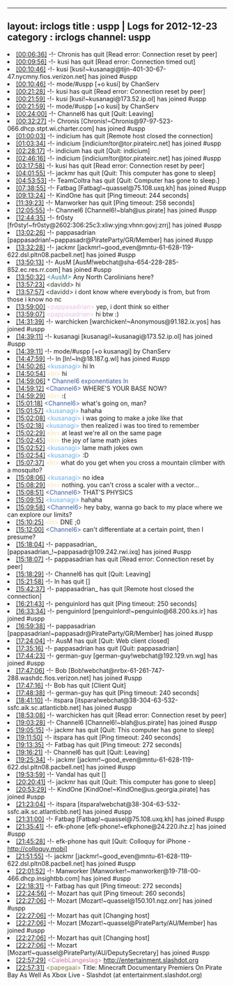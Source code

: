 
---
layout: irclogs
title : uspp | Logs for 2012-12-23
category : irclogs
channel: uspp
---
<li class="logitem"><a href="#00:06:36" name="00:06:36" class="time">[00:06:36]</a> -!- <span class="quit">Chronis</span> has quit [Read error: Connection reset by peer] </li>
<li class="logitem"><a href="#00:09:56" name="00:09:56" class="time">[00:09:56]</a> -!- <span class="quit">kusi</span> has quit [Read error: Connection timed out] </li>
<li class="logitem"><a href="#00:10:46" name="00:10:46" class="time">[00:10:46]</a> -!- <span class="join">kusi</span> [kusi!~kusanagi@tijn-401-30-67-47.nycmny.fios.verizon.net] has joined #uspp </li>
<li class="logitem"><a href="#00:10:46" name="00:10:46" class="time">[00:10:46]</a> -!- mode/<span class="mode">#uspp</span> [+o kusi] by ChanServ </li>
<li class="logitem"><a href="#00:21:28" name="00:21:28" class="time">[00:21:28]</a> -!- <span class="quit">kusi</span> has quit [Read error: Connection reset by peer] </li>
<li class="logitem"><a href="#00:21:59" name="00:21:59" class="time">[00:21:59]</a> -!- <span class="join">kusi</span> [kusi!~kusanagi@173.52.ip.ol] has joined #uspp </li>
<li class="logitem"><a href="#00:21:59" name="00:21:59" class="time">[00:21:59]</a> -!- mode/<span class="mode">#uspp</span> [+o kusi] by ChanServ </li>
<li class="logitem"><a href="#00:24:00" name="00:24:00" class="time">[00:24:00]</a> -!- <span class="quit">Channel6</span> has quit [Quit: Leaving] </li>
<li class="logitem"><a href="#00:32:27" name="00:32:27" class="time">[00:32:27]</a> -!- <span class="join">Chronis</span> [Chronis!~Chronis@97-97-523-066.dhcp.stpt.wi.charter.com] has joined #uspp </li>
<li class="logitem"><a href="#01:00:03" name="01:00:03" class="time">[01:00:03]</a> -!- <span class="quit">indicium</span> has quit [Remote host closed the connection] </li>
<li class="logitem"><a href="#01:03:34" name="01:03:34" class="time">[01:03:34]</a> -!- <span class="join">indicium</span> [indicium!tor@tor.pirateirc.net] has joined #uspp </li>
<li class="logitem"><a href="#02:28:17" name="02:28:17" class="time">[02:28:17]</a> -!- <span class="quit">indicium</span> has quit [Quit: indicium] </li>
<li class="logitem"><a href="#02:46:16" name="02:46:16" class="time">[02:46:16]</a> -!- <span class="join">indicium</span> [indicium!tor@tor.pirateirc.net] has joined #uspp </li>
<li class="logitem"><a href="#03:17:58" name="03:17:58" class="time">[03:17:58]</a> -!- <span class="quit">kusi</span> has quit [Read error: Connection reset by peer] </li>
<li class="logitem"><a href="#04:01:55" name="04:01:55" class="time">[04:01:55]</a> -!- <span class="quit">jackmr</span> has quit [Quit: This computer has gone to sleep] </li>
<li class="logitem"><a href="#04:53:53" name="04:53:53" class="time">[04:53:53]</a> -!- <span class="quit">TeamColtra</span> has quit [Quit: Computer has gone to sleep.] </li>
<li class="logitem"><a href="#07:38:55" name="07:38:55" class="time">[07:38:55]</a> -!- <span class="join">Fatbag</span> [Fatbag!~quassel@75.108.uxq.kh] has joined #uspp </li>
<li class="logitem"><a href="#09:13:24" name="09:13:24" class="time">[09:13:24]</a> -!- <span class="quit">KindOne</span> has quit [Ping timeout: 244 seconds] </li>
<li class="logitem"><a href="#11:39:23" name="11:39:23" class="time">[11:39:23]</a> -!- <span class="quit">Manworker</span> has quit [Ping timeout: 258 seconds] </li>
<li class="logitem"><a href="#12:05:55" name="12:05:55" class="time">[12:05:55]</a> -!- <span class="join">Channel6</span> [Channel6!~blah@us.pirate] has joined #uspp </li>
<li class="logitem"><a href="#12:44:35" name="12:44:35" class="time">[12:44:35]</a> -!- <span class="join">fr0sty</span> [fr0sty!~fr0sty@2602:306:25c3:xliw:yjng:vhnn:govj:zrrj] has joined #uspp </li>
<li class="logitem"><a href="#13:02:26" name="13:02:26" class="time">[13:02:26]</a> -!- <span class="join">pappasadrian</span> [pappasadrian!~pappasadr@PirateParty/GR/Member] has joined #uspp </li>
<li class="logitem"><a href="#13:32:28" name="13:32:28" class="time">[13:32:28]</a> -!- <span class="join">jackmr</span> [jackmr!~good_even@mntu-61-628-119-622.dsl.pltn08.pacbell.net] has joined #uspp </li>
<li class="logitem"><a href="#13:50:13" name="13:50:13" class="time">[13:50:13]</a> -!- <span class="join">AusM</span> [AusM!webchat@sha-654-228-285-852.ec.res.rr.com] has joined #uspp </li>
<li class="logitem"><a href="#13:50:32" name="13:50:32" class="time">[13:50:32]</a> <span class="person" style="color:#2c818a">&lt;AusM&gt;</span> Any North Carolinians here? </li>
<li class="logitem"><a href="#13:57:23" name="13:57:23" class="time">[13:57:23]</a> <span class="person" style="color:#2d3f2f">&lt;davidd&gt;</span> hi </li>
<li class="logitem"><a href="#13:57:57" name="13:57:57" class="time">[13:57:57]</a> <span class="person" style="color:#2d3f2f">&lt;davidd&gt;</span> i dont know where everybody is from, but from those i know no nc </li>
<li class="logitem"><a href="#13:59:00" name="13:59:00" class="time">[13:59:00]</a> <span class="person" style="color:#e9bee5">&lt;pappasadrian&gt;</span> yep, i dont think so either </li>
<li class="logitem"><a href="#13:59:07" name="13:59:07" class="time">[13:59:07]</a> <span class="person" style="color:#e9bee5">&lt;pappasadrian&gt;</span> hi btw :) </li>
<li class="logitem"><a href="#14:31:39" name="14:31:39" class="time">[14:31:39]</a> -!- <span class="join">warchicken</span> [warchicken!~Anonymous@91.182.ix.yos] has joined #uspp </li>
<li class="logitem"><a href="#14:39:11" name="14:39:11" class="time">[14:39:11]</a> -!- <span class="join">kusanagi</span> [kusanagi!~kusanagi@173.52.ip.ol] has joined #uspp </li>
<li class="logitem"><a href="#14:39:11" name="14:39:11" class="time">[14:39:11]</a> -!- mode/<span class="mode">#uspp</span> [+o kusanagi] by ChanServ </li>
<li class="logitem"><a href="#14:47:59" name="14:47:59" class="time">[14:47:59]</a> -!- <span class="join">ln</span> [ln!~ln@18.187.g.wl] has joined #uspp </li>
<li class="logitem"><a href="#14:50:26" name="14:50:26" class="time">[14:50:26]</a> <span class="person" style="color:#6aace3">&lt;kusanagi&gt;</span> hi ln  </li>
<li class="logitem"><a href="#14:50:54" name="14:50:54" class="time">[14:50:54]</a> <span class="person" style="color:#f8e19f">&lt;ln&gt;</span> hi </li>
<li class="logitem"><a href="#14:59:06" name="14:59:06" class="time">[14:59:06]</a> <span class="person" style="color:#3d5ba0">* Channel6 exponentiates ln </span> </li>
<li class="logitem"><a href="#14:59:12" name="14:59:12" class="time">[14:59:12]</a> <span class="person" style="color:#3d5ba0">&lt;Channel6&gt;</span> WHERE'S YOUR BASE NOW? </li>
<li class="logitem"><a href="#14:59:29" name="14:59:29" class="time">[14:59:29]</a> <span class="person" style="color:#f8e19f">&lt;ln&gt;</span> :( </li>
<li class="logitem"><a href="#15:01:18" name="15:01:18" class="time">[15:01:18]</a> <span class="person" style="color:#3d5ba0">&lt;Channel6&gt;</span> what's going on, man? </li>
<li class="logitem"><a href="#15:01:57" name="15:01:57" class="time">[15:01:57]</a> <span class="person" style="color:#6aace3">&lt;kusanagi&gt;</span> hahaha </li>
<li class="logitem"><a href="#15:02:08" name="15:02:08" class="time">[15:02:08]</a> <span class="person" style="color:#6aace3">&lt;kusanagi&gt;</span> i was going to make a joke like that </li>
<li class="logitem"><a href="#15:02:18" name="15:02:18" class="time">[15:02:18]</a> <span class="person" style="color:#6aace3">&lt;kusanagi&gt;</span> then realized i was too tired to remember </li>
<li class="logitem"><a href="#15:02:29" name="15:02:29" class="time">[15:02:29]</a> <span class="person" style="color:#f8e19f">&lt;ln&gt;</span> at least we're all on the same page </li>
<li class="logitem"><a href="#15:02:45" name="15:02:45" class="time">[15:02:45]</a> <span class="person" style="color:#f8e19f">&lt;ln&gt;</span> the joy of lame math jokes </li>
<li class="logitem"><a href="#15:02:52" name="15:02:52" class="time">[15:02:52]</a> <span class="person" style="color:#6aace3">&lt;kusanagi&gt;</span> lame math jokes own </li>
<li class="logitem"><a href="#15:02:54" name="15:02:54" class="time">[15:02:54]</a> <span class="person" style="color:#6aace3">&lt;kusanagi&gt;</span> :D </li>
<li class="logitem"><a href="#15:07:37" name="15:07:37" class="time">[15:07:37]</a> <span class="person" style="color:#f8e19f">&lt;ln&gt;</span> what do you get when you cross a mountain climber with a mosquito? </li>
<li class="logitem"><a href="#15:08:06" name="15:08:06" class="time">[15:08:06]</a> <span class="person" style="color:#6aace3">&lt;kusanagi&gt;</span> no idea </li>
<li class="logitem"><a href="#15:08:29" name="15:08:29" class="time">[15:08:29]</a> <span class="person" style="color:#f8e19f">&lt;ln&gt;</span> nothing. you can't cross a scaler with a vector... </li>
<li class="logitem"><a href="#15:08:51" name="15:08:51" class="time">[15:08:51]</a> <span class="person" style="color:#3d5ba0">&lt;Channel6&gt;</span> THAT'S PHYSICS </li>
<li class="logitem"><a href="#15:09:15" name="15:09:15" class="time">[15:09:15]</a> <span class="person" style="color:#6aace3">&lt;kusanagi&gt;</span> hahaha </li>
<li class="logitem"><a href="#15:09:58" name="15:09:58" class="time">[15:09:58]</a> <span class="person" style="color:#3d5ba0">&lt;Channel6&gt;</span> hey baby, wanna go back to my place where we can explore our limits? </li>
<li class="logitem"><a href="#15:10:25" name="15:10:25" class="time">[15:10:25]</a> <span class="person" style="color:#f8e19f">&lt;ln&gt;</span> DNE ;0 </li>
<li class="logitem"><a href="#15:12:00" name="15:12:00" class="time">[15:12:00]</a> <span class="person" style="color:#3d5ba0">&lt;Channel6&gt;</span> can't differentiate at a certain point, then I presume? </li>
<li class="logitem"><a href="#15:18:04" name="15:18:04" class="time">[15:18:04]</a> -!- <span class="join">pappasadrian_</span> [pappasadrian_!~pappasadr@109.242.rwi.ixq] has joined #uspp </li>
<li class="logitem"><a href="#15:18:07" name="15:18:07" class="time">[15:18:07]</a> -!- <span class="quit">pappasadrian</span> has quit [Read error: Connection reset by peer] </li>
<li class="logitem"><a href="#15:18:29" name="15:18:29" class="time">[15:18:29]</a> -!- <span class="quit">Channel6</span> has quit [Quit: Leaving] </li>
<li class="logitem"><a href="#15:21:58" name="15:21:58" class="time">[15:21:58]</a> -!- <span class="quit">ln</span> has quit [] </li>
<li class="logitem"><a href="#15:42:37" name="15:42:37" class="time">[15:42:37]</a> -!- <span class="quit">pappasadrian_</span> has quit [Remote host closed the connection] </li>
<li class="logitem"><a href="#16:21:43" name="16:21:43" class="time">[16:21:43]</a> -!- <span class="quit">penguinlord</span> has quit [Ping timeout: 250 seconds] </li>
<li class="logitem"><a href="#16:33:34" name="16:33:34" class="time">[16:33:34]</a> -!- <span class="join">penguinlord</span> [penguinlord!~penguinlo@68.200.ks.ir] has joined #uspp </li>
<li class="logitem"><a href="#16:59:38" name="16:59:38" class="time">[16:59:38]</a> -!- <span class="join">pappasadrian</span> [pappasadrian!~pappasadr@PirateParty/GR/Member] has joined #uspp </li>
<li class="logitem"><a href="#17:24:04" name="17:24:04" class="time">[17:24:04]</a> -!- <span class="quit">AusM</span> has quit [Quit: Web client closed] </li>
<li class="logitem"><a href="#17:35:16" name="17:35:16" class="time">[17:35:16]</a> -!- <span class="quit">pappasadrian</span> has quit [Quit: pappasadrian] </li>
<li class="logitem"><a href="#17:44:23" name="17:44:23" class="time">[17:44:23]</a> -!- <span class="join">german-guy</span> [german-guy!webchat@192.129.vn.wg] has joined #uspp </li>
<li class="logitem"><a href="#17:47:06" name="17:47:06" class="time">[17:47:06]</a> -!- <span class="join">Bob</span> [Bob!webchat@nrbx-61-261-747-288.washdc.fios.verizon.net] has joined #uspp </li>
<li class="logitem"><a href="#17:47:16" name="17:47:16" class="time">[17:47:16]</a> -!- <span class="quit">Bob</span> has quit [Client Quit] </li>
<li class="logitem"><a href="#17:48:38" name="17:48:38" class="time">[17:48:38]</a> -!- <span class="quit">german-guy</span> has quit [Ping timeout: 240 seconds] </li>
<li class="logitem"><a href="#18:41:10" name="18:41:10" class="time">[18:41:10]</a> -!- <span class="join">itspara</span> [itspara!webchat@38-304-63-532-ssfc.aik.sc.atlanticbb.net] has joined #uspp </li>
<li class="logitem"><a href="#18:53:08" name="18:53:08" class="time">[18:53:08]</a> -!- <span class="quit">warchicken</span> has quit [Read error: Connection reset by peer] </li>
<li class="logitem"><a href="#19:03:28" name="19:03:28" class="time">[19:03:28]</a> -!- <span class="join">Channel6</span> [Channel6!~blah@us.pirate] has joined #uspp </li>
<li class="logitem"><a href="#19:05:15" name="19:05:15" class="time">[19:05:15]</a> -!- <span class="quit">jackmr</span> has quit [Quit: This computer has gone to sleep] </li>
<li class="logitem"><a href="#19:11:50" name="19:11:50" class="time">[19:11:50]</a> -!- <span class="quit">itspara</span> has quit [Ping timeout: 240 seconds] </li>
<li class="logitem"><a href="#19:13:35" name="19:13:35" class="time">[19:13:35]</a> -!- <span class="quit">Fatbag</span> has quit [Ping timeout: 272 seconds] </li>
<li class="logitem"><a href="#19:16:21" name="19:16:21" class="time">[19:16:21]</a> -!- <span class="quit">Channel6</span> has quit [Quit: Leaving] </li>
<li class="logitem"><a href="#19:25:34" name="19:25:34" class="time">[19:25:34]</a> -!- <span class="join">jackmr</span> [jackmr!~good_even@mntu-61-628-119-622.dsl.pltn08.pacbell.net] has joined #uspp </li>
<li class="logitem"><a href="#19:53:59" name="19:53:59" class="time">[19:53:59]</a> -!- <span class="quit">Vandal</span> has quit [] </li>
<li class="logitem"><a href="#20:20:41" name="20:20:41" class="time">[20:20:41]</a> -!- <span class="quit">jackmr</span> has quit [Quit: This computer has gone to sleep] </li>
<li class="logitem"><a href="#20:53:29" name="20:53:29" class="time">[20:53:29]</a> -!- <span class="join">KindOne</span> [KindOne!~KindOne@us.georgia.pirate] has joined #uspp </li>
<li class="logitem"><a href="#21:23:04" name="21:23:04" class="time">[21:23:04]</a> -!- <span class="join">itspara</span> [itspara!webchat@38-304-63-532-ssfc.aik.sc.atlanticbb.net] has joined #uspp </li>
<li class="logitem"><a href="#21:31:00" name="21:31:00" class="time">[21:31:00]</a> -!- <span class="join">Fatbag</span> [Fatbag!~quassel@75.108.uxq.kh] has joined #uspp </li>
<li class="logitem"><a href="#21:35:41" name="21:35:41" class="time">[21:35:41]</a> -!- <span class="join">efk-phone</span> [efk-phone!~efkphone@24.220.ihz.z] has joined #uspp </li>
<li class="logitem"><a href="#21:45:28" name="21:45:28" class="time">[21:45:28]</a> -!- <span class="quit">efk-phone</span> has quit [Quit: Colloquy for iPhone - <a href="http://colloquy.mobi]" target="_blank">http://colloquy.mobi]</a> </li>
<li class="logitem"><a href="#21:51:55" name="21:51:55" class="time">[21:51:55]</a> -!- <span class="join">jackmr</span> [jackmr!~good_even@mntu-61-628-119-622.dsl.pltn08.pacbell.net] has joined #uspp </li>
<li class="logitem"><a href="#22:01:52" name="22:01:52" class="time">[22:01:52]</a> -!- <span class="join">Manworker</span> [Manworker!~manworker@19-718-00-466.dhcp.insightbb.com] has joined #uspp </li>
<li class="logitem"><a href="#22:18:31" name="22:18:31" class="time">[22:18:31]</a> -!- <span class="quit">Fatbag</span> has quit [Ping timeout: 272 seconds] </li>
<li class="logitem"><a href="#22:24:56" name="22:24:56" class="time">[22:24:56]</a> -!- <span class="quit">Mozart</span> has quit [Ping timeout: 260 seconds] </li>
<li class="logitem"><a href="#22:27:06" name="22:27:06" class="time">[22:27:06]</a> -!- <span class="join">Mozart</span> [Mozart!~quassel@150.101.nqz.onr] has joined #uspp </li>
<li class="logitem"><a href="#22:27:06" name="22:27:06" class="time">[22:27:06]</a> -!- <span class="quit">Mozart</span> has quit [Changing host] </li>
<li class="logitem"><a href="#22:27:06" name="22:27:06" class="time">[22:27:06]</a> -!- <span class="join">Mozart</span> [Mozart!~quassel@PirateParty/AU/Member] has joined #uspp </li>
<li class="logitem"><a href="#22:27:06" name="22:27:06" class="time">[22:27:06]</a> -!- <span class="quit">Mozart</span> has quit [Changing host] </li>
<li class="logitem"><a href="#22:27:06" name="22:27:06" class="time">[22:27:06]</a> -!- <span class="join">Mozart</span> [Mozart!~quassel@PirateParty/AU/DeputySecretary] has joined #uspp </li>
<li class="logitem"><a href="#22:57:29" name="22:57:29" class="time">[22:57:29]</a> <span class="person" style="color:#cc749c">&lt;CalebLangeslag&gt;</span> <a href="http://entertainment.slashdot.org/story/12/12/23/1313210/minecraft-documentary-premiers-on-pirate-bay-as-well-as-xbox-live" target="_blank">http://entertainment.slashdot.org</a> </li>
<li class="logitem"><a href="#22:57:31" name="22:57:31" class="time">[22:57:31]</a> <span class="person" style="color:#817e41">&lt;papegaai&gt;</span> Title: Minecraft Documentary Premiers On Pirate Bay As Well As Xbox Live - Slashdot (at entertainment.slashdot.org) </li>


